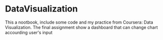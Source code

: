 # DataVisualization
This a nootbook, include some code and my practice from Coursera: Data Visualization.
The final assignment show a dashboard that can change chart accourding user's input
